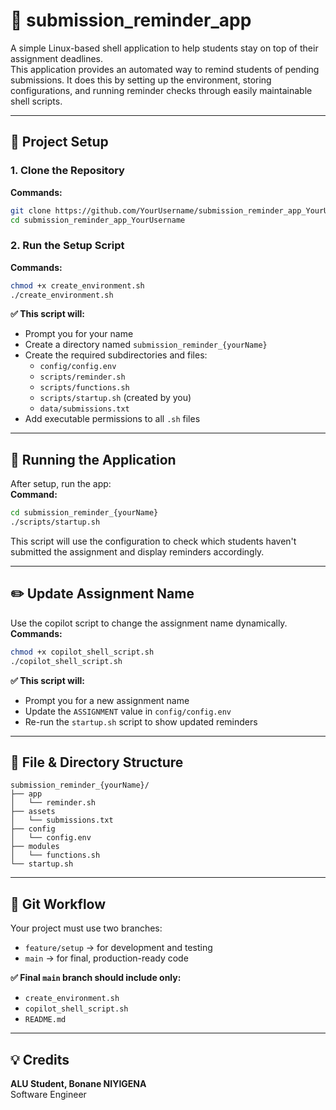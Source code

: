 # 📅 submission_reminder_app

A simple Linux-based shell application to help students stay on top of their assignment deadlines.  
This application provides an automated way to remind students of pending submissions. It does this by setting up the environment, storing configurations, and running reminder checks through easily maintainable shell scripts.

---

## 🔧 Project Setup

### 1. Clone the Repository
**Commands:**
```bash
git clone https://github.com/YourUsername/submission_reminder_app_YourUsername.git
cd submission_reminder_app_YourUsername
```

### 2. Run the Setup Script
**Commands:**
```bash
chmod +x create_environment.sh
./create_environment.sh
```

**✅ This script will:**
- Prompt you for your name  
- Create a directory named `submission_reminder_{yourName}`  
- Create the required subdirectories and files:
  - `config/config.env`
  - `scripts/reminder.sh`
  - `scripts/functions.sh`
  - `scripts/startup.sh` (created by you)
  - `data/submissions.txt`
- Add executable permissions to all `.sh` files

---

## 🚀 Running the Application

After setup, run the app:  
**Command:**
```bash
cd submission_reminder_{yourName}
./scripts/startup.sh
```
This script will use the configuration to check which students haven't submitted the assignment and display reminders accordingly.

---

## ✏️ Update Assignment Name

Use the copilot script to change the assignment name dynamically.  
**Commands:**
```bash
chmod +x copilot_shell_script.sh
./copilot_shell_script.sh
```

**✅ This script will:**
- Prompt you for a new assignment name  
- Update the `ASSIGNMENT` value in `config/config.env`  
- Re-run the `startup.sh` script to show updated reminders

---

## 📁 File & Directory Structure
```
submission_reminder_{yourName}/
├── app
│   └── reminder.sh
├── assets
│   └── submissions.txt
├── config
│   └── config.env
├── modules
│   └── functions.sh
└── startup.sh
```

---

## 🌿 Git Workflow

Your project must use two branches:
- `feature/setup` → for development and testing
- `main` → for final, production-ready code

**✅ Final `main` branch should include only:**
- `create_environment.sh`
- `copilot_shell_script.sh`
- `README.md`

---

## 💡 Credits
**ALU Student, Bonane NIYIGENA**  
Software Engineer

